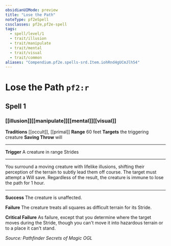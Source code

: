 ```yaml
---
obsidianUIMode: preview
title: "Lose the Path"
noteType: pf2eSpell
cssclasses: pf2e,pf2e-spell
tags:
  - spell/level/1
  - trait/illusion
  - trait/manipulate
  - trait/mental
  - trait/visual
  - trait/common
aliases: "Compendium.pf2e.spells-srd.Item.iohRnd4gUCmJlh54" 
---
```

# Lose the Path  `pf2:r`  
## Spell 1
### [[illusion]][[manipulate]][[mental]][[visual]]
**Traditions** [[occult]], [[primal]]
**Range** 60 feet
**Targets** the triggering creature
**Saving Throw**  will
* * * 
**Trigger** A creature in range Strides

* * *

You surround a moving creature with lifelike illusions, shifting their perception of the terrain to subtly lead them off course. The target must attempt a Will save. Regardless of the result, the creature is immune to lose the path for 1 hour.

* * *

**Success** The creature is unaffected.

**Failure** The creature treats all squares as difficult terrain for its Stride.

**Critical Failure** As failure, except that you determine where the target moves during the Stride, though you can't move it into hazardous terrain or to a place it can't stand.

*Source: Pathfinder Secrets of Magic*
*OGL*